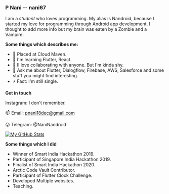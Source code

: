 
### P Nani -- nani67

I am a _student_ who loves programming. My alias is Nandroid, because I started my love for programming through Android app development. I thought to add more info but my brain was eaten by a Zombie and a Vampire. 

**Some things which describes me:**

- 🔭 Placed at Cloud Maven.
- 🌱 I'm learning Flutter, React.
- 👯 II love collaborating with anyone. But I'm kinda shy.
- 💬 Ask me about Flutter, Dialogflow, Firebase, AWS, Salesforce and some stuff you might find interesting.
- ⚡ Fact: I'm still single.

**Get in touch**

Instagram: I don't remember.

📫 Email: pnani18dec@gmail.com

😝 Telegram: @NaniNandroid

[![My GitHub Stats](https://github-readme-stats.vercel.app/api?username=nani67)](https://github.com/nani67/github-readme-stats)

**Some things which I did**

- Winner of Smart India Hackathon 2019.
- Participant of Singapore India Hackathon 2019.
- Finalist of Smart India Hackathon 2020.
- Arctic Code Vault Contributor.
- Participant of Flutter Clock Challenge.
- Developed Multiple websites.
- Teaching.
